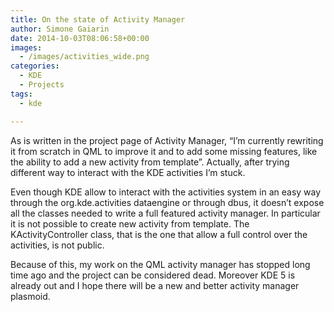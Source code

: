 ```yaml
---
title: On the state of Activity Manager
author: Simone Gaiarin
date: 2014-10-03T08:06:58+00:00
images:
  - /images/activities_wide.png
categories:
  - KDE
  - Projects
tags:
  - kde

---
```

As is written in the project page of Activity Manager, &#8220;I’m currently rewriting it from scratch in QML to improve it and to add some missing features, like the ability to add a new activity from template&#8221;. Actually, after trying different way to interact with the KDE activities I&#8217;m stuck.

<!--more-->Even though KDE allow to interact with the activities system in an easy way through the org.kde.activities dataengine or through dbus, it doesn&#8217;t expose all the classes needed to write a full featured activity manager. In particular it is not possible to create new activity from template. The KActivityController class, that is the one that allow a full control over the activities, is not public.

Because of this, my work on the QML activity manager has stopped long time ago and the project can be considered dead. Moreover KDE 5 is already out and I hope there will be a new and better activity manager plasmoid.
